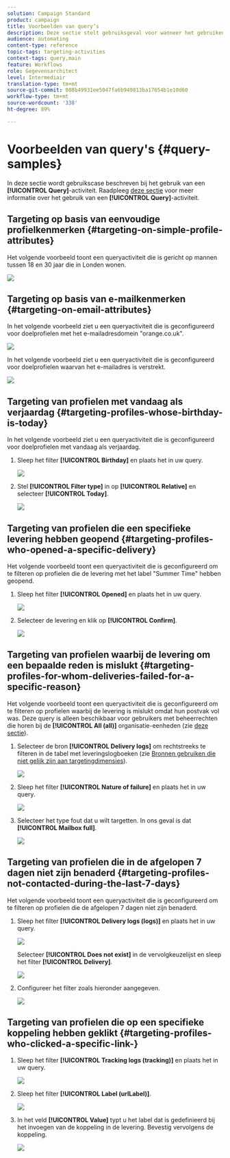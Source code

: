 ```yaml
---
solution: Campaign Standard
product: campaign
title: Voorbeelden van query’s
description: Deze sectie stelt gebruiksgeval voor wanneer het gebruiken van een activiteit van de Vraag.
audience: automating
content-type: reference
topic-tags: targeting-activities
context-tags: query,main
feature: Workflows
role: Gegevensarchitect
level: Intermediair
translation-type: tm+mt
source-git-commit: 088b49931ee5047fa6b949813ba17654b1e10d60
workflow-type: tm+mt
source-wordcount: '338'
ht-degree: 89%

---
```



# Voorbeelden van query&#39;s {#query-samples}

In deze sectie wordt gebruikscase beschreven bij het gebruik van een **[!UICONTROL Query]**-activiteit. Raadpleeg [deze sectie](../../automating/using/query.md) voor meer informatie over het gebruik van een **[!UICONTROL Query]**-activiteit.

## Targeting op basis van eenvoudige profielkenmerken {#targeting-on-simple-profile-attributes}

Het volgende voorbeeld toont een queryactiviteit die is gericht op mannen tussen 18 en 30 jaar die in Londen wonen.

![](assets/query_sample_1.png)

## Targeting op basis van e-mailkenmerken {#targeting-on-email-attributes}

In het volgende voorbeeld ziet u een queryactiviteit die is geconfigureerd voor doelprofielen met het e-mailadresdomein &quot;orange.co.uk&quot;.

![](assets/query_sample_emaildomain.png)

In het volgende voorbeeld ziet u een queryactiviteit die is geconfigureerd voor doelprofielen waarvan het e-mailadres is verstrekt.

![](assets/query_sample_emailnotempty.png)

## Targeting van profielen met vandaag als verjaardag {#targeting-profiles-whose-birthday-is-today}

In het volgende voorbeeld ziet u een queryactiviteit die is geconfigureerd voor doelprofielen met vandaag als verjaardag.

1. Sleep het filter **[!UICONTROL Birthday]** en plaats het in uw query.

   ![](assets/query_sample_birthday.png)

1. Stel **[!UICONTROL Filter type]** in op **[!UICONTROL Relative]** en selecteer **[!UICONTROL Today]**.

   ![](assets/query_sample_birthday2.png)

## Targeting van profielen die een specifieke levering hebben geopend {#targeting-profiles-who-opened-a-specific-delivery}

Het volgende voorbeeld toont een queryactiviteit die is geconfigureerd om te filteren op profielen die de levering met het label &quot;Summer Time&quot; hebben geopend.

1. Sleep het filter **[!UICONTROL Opened]** en plaats het in uw query.

   ![](assets/query_sample_opened.png)

1. Selecteer de levering en klik op **[!UICONTROL Confirm]**.

   ![](assets/query_sample_opened2.png)

## Targeting van profielen waarbij de levering om een bepaalde reden is mislukt {#targeting-profiles-for-whom-deliveries-failed-for-a-specific-reason}

Het volgende voorbeeld toont een queryactiviteit die is geconfigureerd om te filteren op profielen waarbij de levering is mislukt omdat hun postvak vol was. Deze query is alleen beschikbaar voor gebruikers met beheerrechten die horen bij de **[!UICONTROL All (all)]** organisatie-eenheden (zie [deze sectie](../../administration/using/organizational-units.md)).

1. Selecteer de bron **[!UICONTROL Delivery logs]** om rechtstreeks te filteren in de tabel met leveringslogboeken (zie [Bronnen gebruiken die niet gelijk zijn aan targetingdimensies](../../automating/using/using-resources-different-from-targeting-dimensions.md)).

   ![](assets/query_sample_failure1.png)

1. Sleep het filter **[!UICONTROL Nature of failure]** en plaats het in uw query.

   ![](assets/query_sample_failure2.png)

1. Selecteer het type fout dat u wilt targetten. In ons geval is dat **[!UICONTROL Mailbox full]**.

   ![](assets/query_sample_failure3.png)

## Targeting van profielen die in de afgelopen 7 dagen niet zijn benaderd {#targeting-profiles-not-contacted-during-the-last-7-days}

Het volgende voorbeeld toont een queryactiviteit die is geconfigureerd om te filteren op profielen die de afgelopen 7 dagen niet zijn benaderd.

1. Sleep het filter **[!UICONTROL Delivery logs (logs)]** en plaats het in uw query.

   ![](assets/query_sample_7days.png)

   Selecteer **[!UICONTROL Does not exist]** in de vervolgkeuzelijst en sleep het filter **[!UICONTROL Delivery]**.

   ![](assets/query_sample_7days1.png)

1. Configureer het filter zoals hieronder aangegeven.

   ![](assets/query_sample_7days2.png)

## Targeting van profielen die op een specifieke koppeling hebben geklikt {#targeting-profiles-who-clicked-a-specific-link-}

1. Sleep het filter **[!UICONTROL Tracking logs (tracking)]** en plaats het in uw query.

   ![](assets/query_sample_trackinglogs.png)

1. Sleep het filter **[!UICONTROL Label (urlLabel)]**.

   ![](assets/query_sample_trackinglogs2.png)

1. In het veld **[!UICONTROL Value]** typt u het label dat is gedefinieerd bij het invoegen van de koppeling in de levering. Bevestig vervolgens de koppeling.

   ![](assets/query_sample_trackinglogs3.png)

